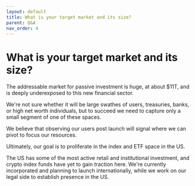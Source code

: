 ```yaml
---
layout: default
title: What is your target market and its size?
parent: Q&A
nav_order: 4
---
```


# What is your target market and its size?

The addressable market for passive investment is huge, at about $11T, and is deeply underexposed to this new financial sector. 

We're not sure whether it will be large swathes of users, treasuries, banks, or high net worth individuals, but to succeed we need to capture only a small segment of one of these spaces. 

We believe that observing our users post launch will signal where we can pivot to focus our resources. 

Ultimately, our goal is to proliferate in the index and ETF space in the US. 

The US has some of the most active retail and institutional investment, and crypto index funds have yet to gain traction here. We're currently incorporated and planning to launch internationally, while we work on our legal side to establish presence in the US. 